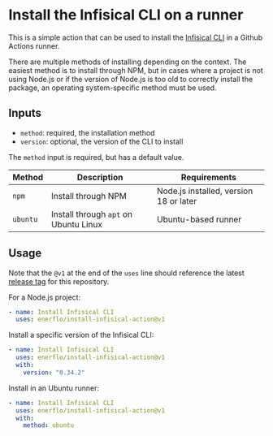 # Install the Infisical CLI on a runner

This is a simple action that can be used to install the [Infisical CLI](https://infisical.com/docs/cli/overview)
in a Github Actions runner.

There are multiple methods of installing depending on the context. The easiest method is to install
through NPM, but in cases where a project is not using Node.js or if the version of Node.js is too
old to correctly install the package, an operating system-specific method must be used.

## Inputs

- `method`: required, the installation method
- `version`: optional, the version of the CLI to install

The `method` input is required, but has a default value.

| Method | Description | Requirements |
| ------ | ----------- | ------------ |
| `npm` | Install through NPM | Node.js installed, version 18 or later |
| `ubuntu` | Install through `apt` on Ubuntu Linux | Ubuntu-based runner |

## Usage
Note that the `@v1` at the end of the `uses` line should reference the latest [release tag](https://github.com/enerflo/install-infisical-action/tags) for this repository.

For a Node.js project:

```yaml
- name: Install Infisical CLI
  uses: enerflo/install-infisical-action@v1
```

Install a specific version of the Infisical CLI:

```yaml
- name: Install Infisical CLI
  uses: enerflo/install-infisical-action@v1
  with:
    version: "0.34.2"
```

Install in an Ubuntu runner:

```yaml
- name: Install Infisical CLI
  uses: enerflo/install-infisical-action@v1
  with:
    method: ubuntu
```
